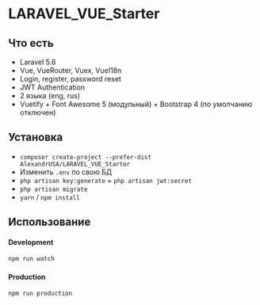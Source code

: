 # LARAVEL_VUE_Starter

## Что есть
- Laravel 5.6
- Vue, VueRouter, Vuex, VueI18n
- Login, register, password reset
- JWT Authentication 
- 2 языка (eng, rus)
- Vuetify + Font Awesome 5 (модульный) + Bootstrap 4 (по умолчанию отключен)

## Установка

- `composer create-project --prefer-dist AlexandrUSA/LARAVEL_VUE_Starter`
- Изменить `.env` по свою БД
- `php artisan key:generate` + `php artisan jwt:secret`
- `php artisan migrate`
- `yarn` / `npm install`

## Использование

#### Development

```bash
npm run watch
```
#### Production

```bash
npm run production
```
